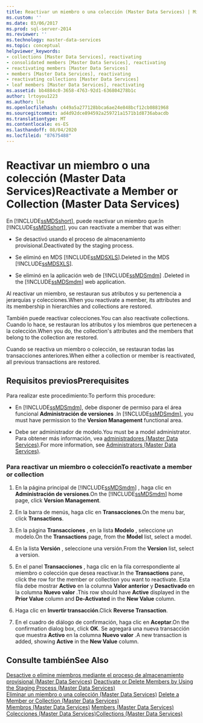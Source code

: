 ```yaml
---
title: Reactivar un miembro o una colección (Master Data Services) | Microsoft Docs
ms.custom: ''
ms.date: 03/06/2017
ms.prod: sql-server-2014
ms.reviewer: ''
ms.technology: master-data-services
ms.topic: conceptual
helpviewer_keywords:
- collections [Master Data Services], reactivating
- consolidated members [Master Data Services], reactivating
- reactivating members [Master Data Services]
- members [Master Data Services], reactivating
- reactivating collections [Master Data Services]
- leaf members [Master Data Services], reactivating
ms.assetid: bb4884c0-3658-4763-92d1-636804278b1c
author: lrtoyou1223
ms.author: lle
ms.openlocfilehash: c449a5a277128bbca6ae24e848bcf12cb0881968
ms.sourcegitcommit: ad4d92dce894592a259721a1571b1d8736abacdb
ms.translationtype: MT
ms.contentlocale: es-ES
ms.lasthandoff: 08/04/2020
ms.locfileid: "87675488"
---
```

# <a name="reactivate-a-member-or-collection-master-data-services"></a><span data-ttu-id="0ed4d-102">Reactivar un miembro o una colección (Master Data Services)</span><span class="sxs-lookup"><span data-stu-id="0ed4d-102">Reactivate a Member or Collection (Master Data Services)</span></span>
  <span data-ttu-id="0ed4d-103">En [!INCLUDE[ssMDSshort](../includes/ssmdsshort-md.md)], puede reactivar un miembro que:</span><span class="sxs-lookup"><span data-stu-id="0ed4d-103">In [!INCLUDE[ssMDSshort](../includes/ssmdsshort-md.md)], you can reactivate a member that was either:</span></span>  
  
-   <span data-ttu-id="0ed4d-104">Se desactivó usando el proceso de almacenamiento provisional.</span><span class="sxs-lookup"><span data-stu-id="0ed4d-104">Deactivated by the staging process.</span></span>  
  
-   <span data-ttu-id="0ed4d-105">Se eliminó en MDS [!INCLUDE[ssMDSXLS](../includes/ssmdsxls-md.md)].</span><span class="sxs-lookup"><span data-stu-id="0ed4d-105">Deleted in the MDS [!INCLUDE[ssMDSXLS](../includes/ssmdsxls-md.md)].</span></span>  
  
-   <span data-ttu-id="0ed4d-106">Se eliminó en la aplicación web de [!INCLUDE[ssMDSmdm](../includes/ssmdsmdm-md.md)] .</span><span class="sxs-lookup"><span data-stu-id="0ed4d-106">Deleted in the [!INCLUDE[ssMDSmdm](../includes/ssmdsmdm-md.md)] web application.</span></span>  
  
 <span data-ttu-id="0ed4d-107">Al reactivar un miembro, se restauran sus atributos y su pertenencia a jerarquías y colecciones.</span><span class="sxs-lookup"><span data-stu-id="0ed4d-107">When you reactivate a member, its attributes and its membership in hierarchies and collections are restored.</span></span>  
  
 <span data-ttu-id="0ed4d-108">También puede reactivar colecciones.</span><span class="sxs-lookup"><span data-stu-id="0ed4d-108">You can also reactivate collections.</span></span> <span data-ttu-id="0ed4d-109">Cuando lo hace, se restauran los atributos y los miembros que pertenecen a la colección.</span><span class="sxs-lookup"><span data-stu-id="0ed4d-109">When you do, the collection's attributes and the members that belong to the collection are restored.</span></span>  
  
 <span data-ttu-id="0ed4d-110">Cuando se reactiva un miembro o colección, se restauran todas las transacciones anteriores.</span><span class="sxs-lookup"><span data-stu-id="0ed4d-110">When either a collection or member is reactivated, all previous transactions are restored.</span></span>  
  
## <a name="prerequisites"></a><span data-ttu-id="0ed4d-111">Requisitos previos</span><span class="sxs-lookup"><span data-stu-id="0ed4d-111">Prerequisites</span></span>  
 <span data-ttu-id="0ed4d-112">Para realizar este procedimiento:</span><span class="sxs-lookup"><span data-stu-id="0ed4d-112">To perform this procedure:</span></span>  
  
-   <span data-ttu-id="0ed4d-113">En [!INCLUDE[ssMDSmdm](../includes/ssmdsmdm-md.md)], debe disponer de permiso para el área funcional **Administración de versiones** .</span><span class="sxs-lookup"><span data-stu-id="0ed4d-113">In [!INCLUDE[ssMDSmdm](../includes/ssmdsmdm-md.md)], you must have permission to the **Version Management** functional area.</span></span>  
  
-   <span data-ttu-id="0ed4d-114">Debe ser administrador de modelo.</span><span class="sxs-lookup"><span data-stu-id="0ed4d-114">You must be a model administrator.</span></span> <span data-ttu-id="0ed4d-115">Para obtener más información, vea [administradores &#40;Master Data Services&#41;](administrators-master-data-services.md).</span><span class="sxs-lookup"><span data-stu-id="0ed4d-115">For more information, see [Administrators &#40;Master Data Services&#41;](administrators-master-data-services.md).</span></span>  
  
### <a name="to-reactivate-a-member-or-collection"></a><span data-ttu-id="0ed4d-116">Para reactivar un miembro o colección</span><span class="sxs-lookup"><span data-stu-id="0ed4d-116">To reactivate a member or collection</span></span>  
  
1.  <span data-ttu-id="0ed4d-117">En la página principal de [!INCLUDE[ssMDSmdm](../includes/ssmdsmdm-md.md)] , haga clic en **Administración de versiones**.</span><span class="sxs-lookup"><span data-stu-id="0ed4d-117">On the [!INCLUDE[ssMDSmdm](../includes/ssmdsmdm-md.md)] home page, click **Version Management**.</span></span>  
  
2.  <span data-ttu-id="0ed4d-118">En la barra de menús, haga clic en **Transacciones**.</span><span class="sxs-lookup"><span data-stu-id="0ed4d-118">On the menu bar, click **Transactions**.</span></span>  
  
3.  <span data-ttu-id="0ed4d-119">En la página **Transacciones** , en la lista **Modelo** , seleccione un modelo.</span><span class="sxs-lookup"><span data-stu-id="0ed4d-119">On the **Transactions** page, from the **Model** list, select a model.</span></span>  
  
4.  <span data-ttu-id="0ed4d-120">En la lista **Versión** , seleccione una versión.</span><span class="sxs-lookup"><span data-stu-id="0ed4d-120">From the **Version** list, select a version.</span></span>  
  
5.  <span data-ttu-id="0ed4d-121">En el panel **Transacciones** , haga clic en la fila correspondiente al miembro o colección que desea reactivar.</span><span class="sxs-lookup"><span data-stu-id="0ed4d-121">In the **Transactions** pane, click the row for the member or collection you want to reactivate.</span></span> <span data-ttu-id="0ed4d-122">Esta fila debe mostrar **Activo** en la columna **Valor anterior** y **Desactivado** en la columna **Nuevo valor** .</span><span class="sxs-lookup"><span data-stu-id="0ed4d-122">This row should have **Active** displayed in the **Prior Value** column and **De-Activated** in the **New Value** column.</span></span>  
  
6.  <span data-ttu-id="0ed4d-123">Haga clic en **Invertir transacción**.</span><span class="sxs-lookup"><span data-stu-id="0ed4d-123">Click **Reverse Transaction**.</span></span>  
  
7.  <span data-ttu-id="0ed4d-124">En el cuadro de diálogo de confirmación, haga clic en **Aceptar**.</span><span class="sxs-lookup"><span data-stu-id="0ed4d-124">On the confirmation dialog box, click **OK**.</span></span> <span data-ttu-id="0ed4d-125">Se agregará una nueva transacción que muestra **Activo** en la columna **Nuevo valor** .</span><span class="sxs-lookup"><span data-stu-id="0ed4d-125">A new transaction is added, showing **Active** in the **New Value** column.</span></span>  
  
## <a name="see-also"></a><span data-ttu-id="0ed4d-126">Consulte también</span><span class="sxs-lookup"><span data-stu-id="0ed4d-126">See Also</span></span>  
 <span data-ttu-id="0ed4d-127">[Desactive o elimine miembros mediante el proceso de almacenamiento provisional &#40;Master Data Services&#41;](add-update-and-delete-data-master-data-services.md) </span><span class="sxs-lookup"><span data-stu-id="0ed4d-127">[Deactivate or Delete Members by Using the Staging Process &#40;Master Data Services&#41;](add-update-and-delete-data-master-data-services.md) </span></span>  
 <span data-ttu-id="0ed4d-128">[Eliminar un miembro o una colección &#40;Master Data Services&#41;](../../2014/master-data-services/delete-a-member-or-collection-master-data-services.md) </span><span class="sxs-lookup"><span data-stu-id="0ed4d-128">[Delete a Member or Collection &#40;Master Data Services&#41;](../../2014/master-data-services/delete-a-member-or-collection-master-data-services.md) </span></span>  
 <span data-ttu-id="0ed4d-129">[Miembros &#40;Master Data Services&#41;](../../2014/master-data-services/members-master-data-services.md) </span><span class="sxs-lookup"><span data-stu-id="0ed4d-129">[Members &#40;Master Data Services&#41;](../../2014/master-data-services/members-master-data-services.md) </span></span>  
 [<span data-ttu-id="0ed4d-130">Colecciones &#40;Master Data Services&#41;</span><span class="sxs-lookup"><span data-stu-id="0ed4d-130">Collections &#40;Master Data Services&#41;</span></span>](../../2014/master-data-services/collections-master-data-services.md)  
  
  
